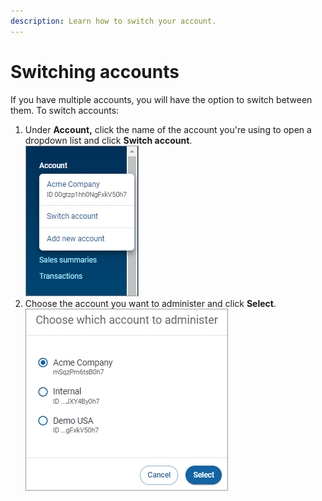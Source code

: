 ```yaml
---
description: Learn how to switch your account.
---
```


# Switching accounts

If you have multiple accounts, you will have the option to switch between them. To switch accounts:

1. Under **Account,** click the name of the account you're using to open a dropdown list and click **Switch account**.\
   ![](<../../../.gitbook/assets/accountmenu2 (3) (3) (3) (3) (3) (1) (3) (4).png>)
2. Choose the account you want to administer and click **Select**.\
   ![](../../../.gitbook/assets/accountmenu3.png)

